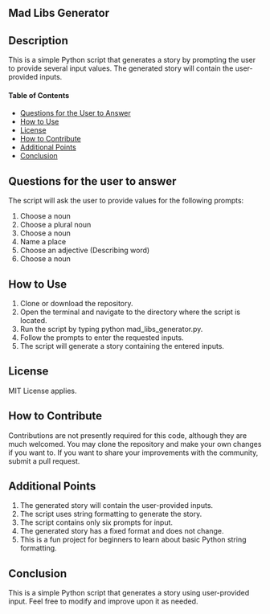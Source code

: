 ## **Mad Libs Generator** 
## Description
This is a simple Python script that generates a story by prompting the user to provide several input values. The generated story will contain the user-provided inputs.
#### Table of Contents
-	[Questions for the User to Answer](#questions)
-	[How to Use](#use)
-	[License](#license)
-	[How to Contribute](#contribute)
-	[Additional Points](#additional_points)
-	[Conclusion](#conclusion)


## Questions for the user to answer <a name="questions"></a>
The script will ask the user to provide values for the following prompts:
1.	Choose a noun
2.	Choose a plural noun
3.	Choose a noun
4.	Name a place
5.	Choose an adjective (Describing word)
6.	Choose a noun

## How to Use <a name="use"></a>
1.	Clone or download the repository.
2.	Open the terminal and navigate to the directory where the script is located.
3.	Run the script by typing python mad_libs_generator.py.
4.	Follow the prompts to enter the requested inputs.
5.	The script will generate a story containing the entered inputs.

## License <a name="license"></a>
MIT License applies.

## How to Contribute <a name="contribute"></a>
Contributions are not presently required for this code, although they are much welcomed. You may clone the repository and make your own changes if you want to. If you want to share your improvements with the community, submit a pull request.

## Additional Points <a name="additional_points"></a>
1.	The generated story will contain the user-provided inputs.
2.	The script uses string formatting to generate the story.
3.	The script contains only six prompts for input.
4.	The generated story has a fixed format and does not change.
5.	This is a fun project for beginners to learn about basic Python string formatting.

## Conclusion <a name="conclusion"></a>
This is a simple Python script that generates a story using user-provided input. Feel free to modify and improve upon it as needed.
